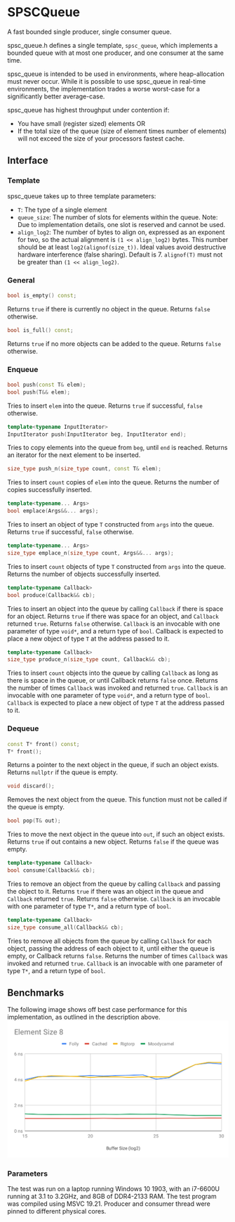 # SPSCQueue
A fast bounded single producer, single consumer queue.

spsc_queue.h defines a single template, `spsc_queue`, which implements a bounded
queue with at most one producer, and one consumer at the same time.

spsc_queue is intended to be used in environments, where heap-allocation must
never occur. While it is possible to use spsc_queue in real-time environments,
the implementation trades a worse worst-case for a significantly better
average-case.

spsc_queue has highest throughput under contention if:
  * You have small (register sized) elements OR
  * If the total size of the queue (size of element times number of elements)
    will not exceed the size of your processors fastest cache.

## Interface

### Template
spsc_queue takes up to three template parameters:
  * `T`: The type of a single element
  * `queue_size`: The number of slots for elements within the queue.
                Note: Due to implementation details, one slot is reserved and
                      cannot be used.
  * `align_log2`: The number of bytes to align on, expressed as an exponent for
                two, so the actual alignment is `(1 << align_log2)` bytes. This
                number should be at least `log2(alignof(size_t))`. Ideal values
                avoid destructive hardware interference (false sharing).
                Default is 7.
                `alignof(T)` must not be greater than `(1 << align_log2)`.


### General
```c++
bool is_empty() const;
```
Returns `true` if there is currently no object in the queue. Returns `false` otherwise.

```c++
bool is_full() const;
```
Returns `true` if no more objects can be added to the queue. Returns `false` otherwise.

### Enqueue
```c++
bool push(const T& elem);
bool push(T&& elem);
```
Tries to insert `elem` into the queue. Returns `true` if successful, `false` otherwise.

```c++
template<typename InputIterator>
InputIterator push(InputIterator beg, InputIterator end);
```
Tries to copy elements into the queue from `beg`, until `end` is reached. Returns an iterator for the next element to be inserted.

```c++
size_type push_n(size_type count, const T& elem);
```
Tries to insert `count` copies of `elem` into the queue. Returns the number of copies successfully inserted.

```c++
template<typename... Args>
bool emplace(Args&&... args);
```
Tries to insert an object of type `T` constructed from `args` into the queue. Returns `true` if successful, `false` otherwise.

```c++
template<typename... Args>
size_type emplace_n(size_type count, Args&&... args);
```
Tries to insert `count` objects of type `T` constructed from `args` into the queue. Returns the number of objects successfully inserted.

```c++
template<typename Callback>
bool produce(Callback&& cb);
```
Tries to insert an object into the queue by calling `Callback` if there is space for an object. Returns `true` if there was space for an object, and `Callback` returned `true`. Returns `false` otherwise.
`Callback` is an invocable with one parameter of type `void*`, and a return type of `bool`. Callback is expected to place a new object of type `T` at the address passed to it.

```c++
template<typename Callback>
size_type produce_n(size_type count, Callback&& cb);
```
Tries to insert `count` objects into the queue by calling `Callback` as long as there is space in the queue, or until Callback returns `false` once.
Returns the number of times `Callback` was invoked and returned `true`.
`Callback` is an invocable with one parameter of type `void*`, and a return type of `bool`. `Callback` is expected to place a new object of type `T` at the address passed to it.

### Dequeue
```c++
const T* front() const;
T* front();
```
Returns a pointer to the next object in the queue, if such an object exists. Returns `nullptr` if the queue is empty.

```c++
void discard();
```
Removes the next object from the queue. This function must not be called if the queue is empty.

```c++
bool pop(T& out);
```
Tries to move the next object in the queue into `out`, if such an object exists. Returns `true` if out contains a new object. Returns `false` if the queue was empty.

```c++
template<typename Callback>
bool consume(Callback&& cb);
```
Tries to remove an object from the queue by calling `Callback` and passing the object to it. Returns `true` if there was an object in the queue and `Callback` returned `true`. Returns `false` otherwise.
`Callback` is an invocable with one parameter of type `T*`, and a return type of `bool`.

```c++
template<typename Callback>
size_type consume_all(Callback&& cb);
```
Tries to remove all objects from the queue by calling `Callback` for each object, passing the address of each object to it, until either the queue is empty, or Callback returns `false`. Returns the number of times `Callback` was invoked and returned `true`.
`Callback` is an invocable with one parameter of type `T*`, and a return type of `bool`.

## Benchmarks

The following image shows off best case performance for this implementation, as outlined in the description above.
![Benchmark comparing folly, rigtorp, and moodycamel against spsc_queue](docs/queue_bench_8.svg)

### Parameters
The test was run on a laptop running Windows 10 1903, with an i7-6600U running at 3.1 to 3.2GHz, and 8GB of DDR4-2133 RAM. The test program was compiled using MSVC 19.21. Producer and consumer thread were pinned to different physical cores.
